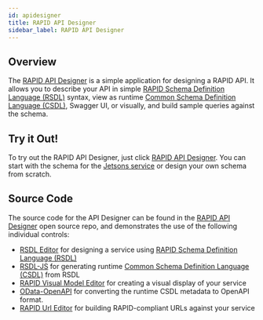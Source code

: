 ```yaml
---
id: apidesigner
title: RAPID API Designer
sidebar_label: RAPID API Designer
---
```


## Overview

The <a href="/api-designer/index.html" target="_blank">RAPID API Designer</a> is a simple application for designing a RAPID API.
It allows you to describe your API in simple [RAPID Schema Definition Language (RSDL)](../rsdl/rapid-rsdl-intro.md) syntax,
view as runtime [Common Schema Definition Language (CSDL)](../spec/rapid-pro-resource_description.md),
Swagger UI, or visually, and build sample queries against the schema.

## Try it Out!

To try out the RAPID API Designer, just click <a href="/api-designer/index.html" target="_blank">RAPID API Designer</a>.
You can start with the schema for the [Jetsons service](../samples/jetsons-sample-service.md) or design your own schema from scratch.

## Source Code

The source code for the API Designer can be found in the [RAPID API Designer](https://github.com/oasis-open/odata-rapid/tree/main/tools/api-designer) open source repo, and demonstrates the use of the following individual controls:

- [RSDL Editor](https://github.com/oasis-open/odata-rapid/tree/main/tools/rsdlEditor) for designing a service using [RAPID Schema Definition Language (RSDL)](../rsdl/rapid-rsdl-intro.md)
- [RSDL-JS](https://github.com/oasis-open/odata-rapid/tree/main/tools/rsdl/rsdl-js) for generating runtime [Common Schema Definition Language (CSDL)](../spec/rapid-pro-resource_description.md) from RSDL
- [RAPID Visual Model Editor](https://github.com/oasis-open/odata-rapid/tree/main/tools/visualModelEditor) for creating a visual display of your service
- [OData-OpenAPI](https://github.com/oasis-tcs/odata-openapi) for converting the runtime CSDL metadata to OpenAPI format.
- [RAPID Url Editor](https://github.com/oasis-open/odata-rapid/tree/main/tools/urlEditor) for building RAPID-compliant URLs against your service
